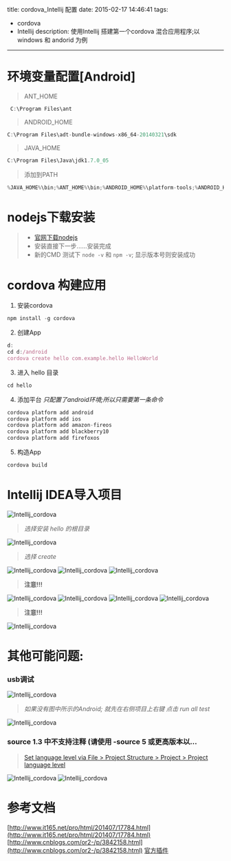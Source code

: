 title: cordova_Intellij 配置
date: 2015-02-17 14:46:41
tags: 
- cordova
- Intellij
description: 使用Intellij 搭建第一个cordova 混合应用程序;以 windows 和 andorid 为例
---

# 环境变量配置[Android]

> ANT_HOME 
```js
 C:\Program Files\ant
```
> ANDROID_HOME
```js
C:\Program Files\adt-bundle-windows-x86_64-20140321\sdk
```

> JAVA_HOME 
```js
C:\Program Files\Java\jdk1.7.0_05
```
> 添加到PATH
```js
%JAVA_HOME%\bin;%ANT_HOME%\bin;%ANDROID_HOME%\platform-tools;%ANDROID_HOME%\tools;
```
# nodejs下载安装
>  * [官网下载nodejs](http://nodejs.org/)
>  * 安装直接下一步......安装完成
>  * 新的CMD 测试下 `node -v` 和 `npm -v`; 显示版本号则安装成功

#  cordova 构建应用
1. 安装cordova
```js
npm install -g cordova
```
2. 创建App
```js
d:
cd d:/android
cordova create hello com.example.hello HelloWorld
```
3. 进入 hello 目录
```js
cd hello
```
4. 添加平台 *只配置了android环境;所以只需要第一条命令*
```js
cordova platform add android
cordova platform add ios
cordova platform add amazon-fireos
cordova platform add blackberry10
cordova platform add firefoxos
```
5. 构造App
```js
cordova build
```

# Intellij IDEA导入项目

![Intellij_cordova](/img/Intellij_cordova/2.png)
> *选择安装 hello 的根目录*

![Intellij_cordova](/img/Intellij_cordova/3.png)
> *选择 create*

![Intellij_cordova](/img/Intellij_cordova/4.png)
![Intellij_cordova](/img/Intellij_cordova/5.png)
![Intellij_cordova](/img/Intellij_cordova/6.png)
> **注意!!!**

![Intellij_cordova](/img/Intellij_cordova/7.png)
![Intellij_cordova](/img/Intellij_cordova/8.png)
![Intellij_cordova](/img/Intellij_cordova/9.png)
![Intellij_cordova](/img/Intellij_cordova/10.png)
> **注意!!!**

![Intellij_cordova](/img/Intellij_cordova/11.png)



# 其他可能问题:
### usb调试
![Intellij_cordova](/img/Intellij_cordova/13.png)
> *如果没有图中所示的Android; 就先在右侧项目上右键 点击 run all test*

![Intellij_cordova](/img/Intellij_cordova/12.png)
### source 1.3 中不支持注释 (请使用 -source 5 或更高版本以...
> [Set language level via File > Project Structure > Project > Project language level](http://stackoverflow.com/questions/17714584/what-is-project-language-level-in-intellij-idea"参考资料")

![Intellij_cordova](/img/Intellij_cordova/14.png)
![Intellij_cordova](/img/Intellij_cordova/15.png)

# 参考文档
[http://www.it165.net/pro/html/201407/17784.html](http://www.it165.net/pro/html/201407/17784.html)
[http://www.cnblogs.com/or2-/p/3842158.html](http://www.cnblogs.com/or2-/p/3842158.html)
[官方插件](http://cordova.apache.org/docs/zh/edge/_index.html)
